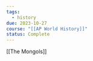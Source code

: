 ```yaml
---
tags:
  - history
due: 2023-10-27
course: "[[AP World History]]"
status: Complete
---
```

[[The Mongols]]